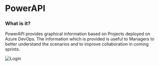 # PowerAPI

### What is it?

PowerAPI provides graphical information based on Projects deployed on Azure DevOps. The information which is provided is useful to Managers to better understand the scenarios and to improve collaboration in coming sprints.

![Login](https://user-images.githubusercontent.com/76027933/102341610-198ded80-3fbe-11eb-96e5-212a2b561581.png)
